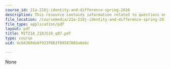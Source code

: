```yaml
---
course_id: 21a-218j-identity-and-difference-spring-2010
description: This resource contains information related to questions on Nagel.
file_location: /coursemedia/21a-218j-identity-and-difference-spring-2010/4cb4360da8f923f663f89587803a6ebc_MIT21A_218JS10_q07.pdf
file_type: application/pdf
layout: pdf
title: MIT21A_218JS10_q07.pdf
type: course
uid: 4cb4360da8f923f663f89587803a6ebc

---
```

None